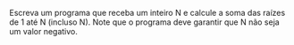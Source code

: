 Escreva um programa que receba um inteiro N e calcule a soma das raízes de 1 até N (incluso N). Note que o programa deve garantir que N não seja um valor negativo.